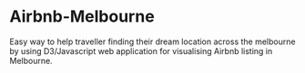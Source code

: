 # Airbnb-Melbourne
Easy way to help traveller finding their dream location across the melbourne by using D3/Javascript web application for visualising Airbnb listing in Melbourne. 
